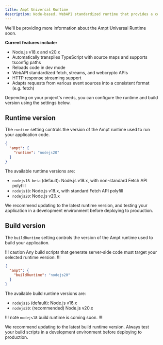 ```yaml
---
title: Ampt Universal Runtime
description: Node-based, WebAPI standardized runtime that provides a consistent execution environment across serverless, containers, and edge-based technologies.
---
```


We'll be providing more information about the Ampt Universal Runtime soon.

**Current features include:**

- Node.js v18.x and v20.x
- Automatically transpiles TypeScript with source maps and supports tsconfig paths
- Reloads code in dev mode
- WebAPI standardized fetch, streams, and webcrypto APIs
- HTTP response streaming support
- Adapts requests from various event sources into a consistent format (e.g. fetch)

Depending on your project's needs, you can configure the runtime and build version using the settings below.

## Runtime version

The `runtime` setting controls the version of the Ampt runtime used to run your application code.

```json title=package.json, copy=false
{
  "ampt": {
    "runtime": "nodejs20"
  }
}
```

The available runtime versions are:

- `nodejs18-beta` (default): Node.js v18.x, with non-standard Fetch API polyfill
- `nodejs18`: Node.js v18.x, with standard Fetch API polyfill
- `nodejs20`: Node.js v20.x

We recommend updating to the latest runtime version, and testing your application in a development environment before deploying to production.

## Build version

The `buildRuntime` setting controls the version of the Ampt runtime used to build your application.

!!! caution
Any build scripts that generate server-side code must target your selected runtime version.
!!!

```json title=package.json, copy=false
{
  "ampt": {
    "buildRuntime": "nodejs20"
  }
}
```

The available build runtime versions are:

- `nodejs16` (default): Node.js v16.x
- `nodejs20`: (recommended) Node.js v20.x

!!! note
`nodejs18` build runtime is coming soon.
!!!

We recommend updating to the latest build runtime version. Always test your build scripts in a development environment before deploying to production.

[contact-us]: https://getampt.com/contact
